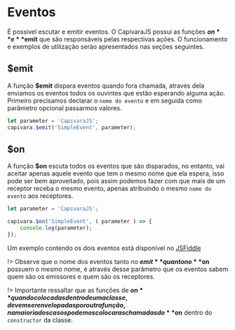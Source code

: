 # Eventos

É possível escutar e emitir eventos. O CapivaraJS possui as funções **$on** e **$emit** que são responsáveis pelas respectivas ações. O funcionamento e exemplos de utilização serão apresentados nas seções seguintes.

## $emit

A função **$emit** dispara eventos quando fora chamada, através dela enviamos os eventos todos os ouvintes que estão esperando alguma ação.
Primeiro precisamos declarar o `nome do evento` e em seguida como parâmetro opcional passarmos valores.

``` js
let parameter = 'CapivaraJS';
capivara.$emit('SimpleEvent', parameter);
```

## $on

A função **$on** escuta todos os eventos que são disparados, no entanto, vai aceitar apenas aquele evento que tem o mesmo nome que ela espera, isso pode ser bem aproveitado, pois assim podemos fazer com que mais de um receptor receba o mesmo evento, apenas atribuindo o mesmo `nome do evento` aos receptores.

``` js
let parameter = 'CapivaraJS';

capivara.$on('SimpleEvent', ( parameter ) => {
    console.log(parameter);
});
```

Um exemplo contendo os dois eventos está disponível no [JSFiddle]()

!> Observe que o nome dos eventos tanto no **$emit** quanto no **$on** possuem o mesmo nome, é através desse parâmetro que os eventos sabem quem são os emissores e quem são os receptores.

!> Importante ressaltar que as funções de **$on** quando colocadas dentro de uma classe, devem ser envelopadas por outra função, na maioria dos casos podemos colocar as chamadas do **$on** dentro do `constructor` da classe.